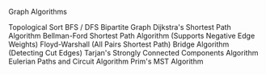 Graph Algorithms

Topological Sort
BFS / DFS
Bipartite Graph
Dijkstra's Shortest Path Algorithm
Bellman-Ford Shortest Path Algorithm (Supports Negative Edge Weights)
Floyd-Warshall (All Pairs Shortest Path)
Bridge Algorithm (Detecting Cut Edges)
Tarjan's Strongly Connected Components Algorithm
Eulerian Paths and Circuit Algorithm
Prim's MST Algorithm
